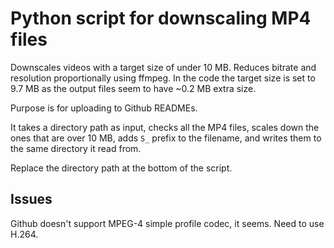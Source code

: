 # Python script for downscaling MP4 files

Downscales videos with a target size of under 10 MB. Reduces bitrate and resolution proportionally using ffmpeg. In the code the target size is set to 9.7 MB as the output files seem to have ~0.2 MB extra size.

Purpose is for uploading to Github READMEs.

It takes a directory path as input, checks all the MP4 files, scales down the ones that are over 10 MB, adds `S_` prefix to the filename, and writes them to the same directory it read from.

Replace the directory path at the bottom of the script.

## Issues

Github doesn't support MPEG-4 simple profile codec, it seems. Need to use H.264.
